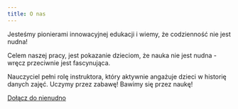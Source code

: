 ```yaml
---
title: O nas
---
```

<div class="article-title">
</div>
<article class="article">

Jesteśmy pionierami innowacyjnej edukacji i wiemy, że codzienność nie jest nudna! 

Celem naszej pracy, jest pokazanie dzieciom, że nauka nie jest nudna - wręcz przeciwnie jest fascynująca.

Nauczyciel pełni rolę instruktora, który aktywnie angażuje dzieci w historię danych zajęć. Uczymy przez zabawę! Bawimy się przez naukę! 

<a class="button" href="/kontakt">
                    Dołącz do nienudno
                </a>
</article>
